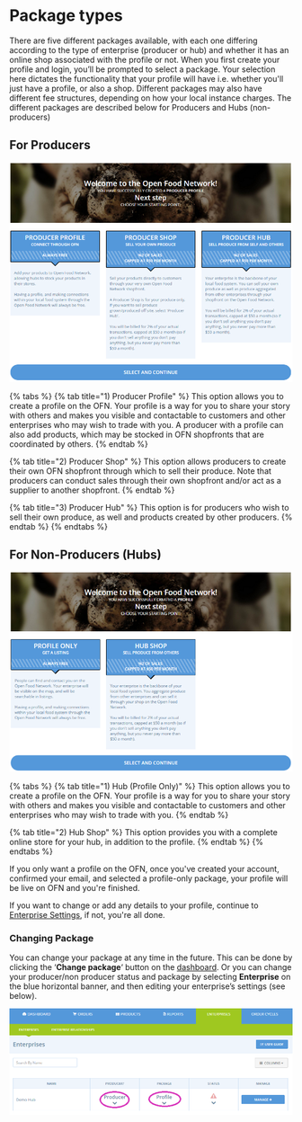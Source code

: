 # Package types

There are five different packages available, with each one differing according to the type of enterprise \(producer or hub\) and whether it has an online shop associated with the profile or not. When you first create your profile and login, you’ll be prompted to select a package. Your selection here dictates the functionality that your profile will have i.e. whether you'll just have a profile, or also a shop. Different packages may also have different fee structures, depending on how your local instance charges. The different packages are described below for Producers and Hubs \(non-producers\)

## For Producers

![The above is an example only, fees vary between OFN instances/countries.](../.gitbook/assets/three-producer-types.png)

{% tabs %}
{% tab title="1\) Producer Profile" %}
 This option allows you to create a profile on the OFN. Your profile is a way for you to share your story with others and makes you visible and contactable to customers and other enterprises who may wish to trade with you. A producer with a profile can also add products, which may be stocked in OFN shopfronts that are coordinated by others.
{% endtab %}

{% tab title="2\) Producer Shop" %}
 This option allows producers to create their own OFN shopfront through which to sell their produce. Note that producers can conduct sales through their own shopfront and/or act as a supplier to another shopfront.
{% endtab %}

{% tab title="3\) Producer Hub" %}
 This option is for producers who wish to sell their own produce, as well and products created by other producers.
{% endtab %}
{% endtabs %}

## For Non-Producers \(Hubs\)

![The above is an example only, fees vary between OFN instances/countries.](../.gitbook/assets/two-hub-types.png)

{% tabs %}
{% tab title="1\) Hub \(Profile Only\)" %}
This option allows you to create a profile on the OFN. Your profile is a way for you to share your story with others and makes you visible and contactable to customers and other enterprises who may wish to trade with you.
{% endtab %}

{% tab title="2\) Hub Shop" %}
This option provides you with a complete online store for your hub, in addition to the profile.
{% endtab %}
{% endtabs %}

If you only want a profile on the OFN, once you've created your account, confirmed your email, and selected a profile-only package, your profile will be live on OFN and you're finished. 

If you want to change or add any details to your profile, continue to [Enterprise Settings](../advanced-features/your-profile/), if not, you're all done.

### Changing Package

You can change your package at any time in the future. This can be done by clicking the ‘**Change package**‘ button on the [dashboard](dashboard.md). Or you can change your producer/non producer status and package by selecting **Enterprise** on the blue horizontal banner, and then editing your enterprise’s settings \(see below\).

![](../.gitbook/assets/change-package.png)

